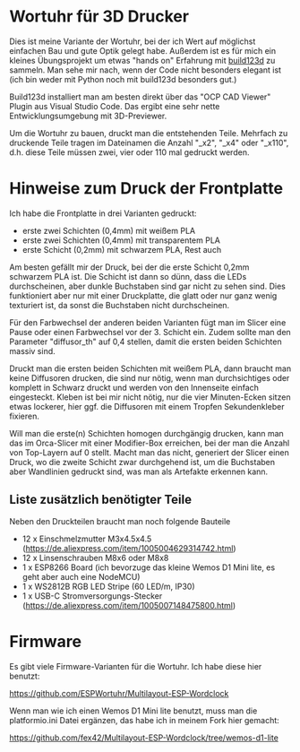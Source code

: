 # Wortuhr für 3D Drucker

Dies ist meine Variante der Wortuhr, bei der ich Wert auf möglichst einfachen Bau und gute Optik gelegt habe. Außerdem ist es für mich ein kleines Übungsprojekt um etwas "hands on" Erfahrung mit [build123d](https://build123d.readthedocs.io/) zu sammeln. Man sehe mir nach, wenn der Code nicht besonders elegant ist (ich bin weder mit Python noch mit build123d besonders gut.)

Build123d installiert man am besten direkt über das "OCP CAD Viewer" Plugin aus Visual Studio Code. Das ergibt eine sehr nette Entwicklungsumgebung mit 3D-Previewer.

Um die Wortuhr zu bauen, druckt man die entstehenden Teile. Mehrfach zu druckende Teile tragen im Dateinamen die Anzahl "_x2", "_x4" oder "_x110", d.h. diese Teile müssen zwei, vier oder 110 mal gedruckt werden.

# Hinweise zum Druck der Frontplatte

Ich habe die Frontplatte in drei Varianten gedruckt:

- erste zwei Schichten (0,4mm) mit weißem PLA
- erste zwei Schichten (0,4mm) mit transparentem PLA
- erste Schicht (0,2mm) mit schwarzem PLA, Rest auch

Am besten gefällt mir der Druck, bei der die erste Schicht 0,2mm schwarzem PLA ist. Die Schicht ist dann so dünn, dass die LEDs durchscheinen, aber dunkle Buchstaben sind gar nicht zu sehen sind. Dies funktioniert aber nur mit einer Druckplatte, die glatt oder nur ganz wenig texturiert ist, da sonst die Buchstaben nicht durchscheinen.

Für den Farbwechsel der anderen beiden Varianten fügt man im Slicer eine Pause oder einen Farbwechsel vor der 3. Schicht ein. Zudem sollte man den Parameter "diffusor_th" auf 0,4 stellen, damit die ersten beiden Schichten massiv sind.

Druckt man die ersten beiden Schichten mit weißem PLA, dann braucht man keine Diffusoren drucken, die sind nur nötig, wenn man durchsichtiges oder komplett in Schwarz druckt und werden von den Innenseite einfach eingesteckt. Kleben ist bei mir nicht nötig, nur die vier Minuten-Ecken sitzen etwas lockerer, hier ggf. die Diffusoren mit einem Tropfen Sekundenkleber fixieren.

Will man die erste(n) Schichten homogen durchgängig drucken, kann man das im Orca-Slicer mit einer Modifier-Box erreichen, bei der man die Anzahl von Top-Layern auf 0 stellt. Macht man das nicht, generiert der Slicer einen Druck, wo die zweite Schicht zwar durchgehend ist, um die Buchstaben aber Wandlinien gedruckt sind, was man als Artefakte erkennen kann.

## Liste zusätzlich benötigter Teile

Neben den Druckteilen braucht man noch folgende Bauteile

- 12 x Einschmelzmutter M3x4.5x4.5 (https://de.aliexpress.com/item/1005004629314742.html)
- 12 x Linsenschrauben M8x6 oder M8x8
- 1 x ESP8266 Board (ich bevorzuge das kleine Wemos D1 Mini lite, es geht aber auch eine NodeMCU)
- 1 x WS2812B RGB LED Stripe (60 LED/m, IP30)
- 1 x USB-C Stromversorgungs-Stecker (https://de.aliexpress.com/item/1005007148475800.html)

# Firmware

Es gibt viele Firmware-Varianten für die Wortuhr. Ich habe diese hier benutzt:

https://github.com/ESPWortuhr/Multilayout-ESP-Wordclock

Wenn man wie ich einen Wemos D1 Mini lite benutzt, muss man die platformio.ini Datei ergänzen, das habe ich in meinem Fork hier gemacht:

https://github.com/fex42/Multilayout-ESP-Wordclock/tree/wemos-d1-lite
